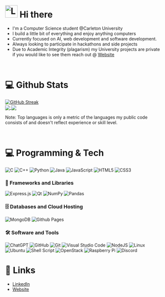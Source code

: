 #   <img src="https://cdn.freebiesupply.com/logos/large/2x/linux-tux-2-logo-png-transparent.png" title="Linux" height="40"> Hi there 
- I'm a Computer Science student @Carleton University
- I build a little bit of everything and enjoy anything computers
- Currently focused on AI, web development and software development.
- Always looking to participate in hackathons and side projects
- Due to Academic Integrity (plagarism) my University projects are private if you would like to see them reach out @ <a href="https://g-kassis.github.io/Website" target="_blank">Website</a>
<br>

# :computer: Github Stats

[![GitHub Streak](https://streak-stats.demolab.com/?user=g-kassis&theme=highcontrast)](https://git.io/streak-stats)
<br>
<a href="https://github.com/anuraghazra/github-readme-stats">
  <img align="center" src="https://github-readme-stats.vercel.app/api?username=g-kassis&show_icons=true&theme=vision-friendly-dark" />
</a>
<a href="https://github.com/anuraghazra/convoychat">
  <img align="center" src="https://github-readme-stats.vercel.app/api/top-langs/?username=g-kassis&layout=compact&theme=vision-friendly-dark&card_width=320" />
</a>
<br>
<p>Note: Top languages is only a metric of the languages my public code consists of and doesn't reflect experience or skill level.</p>
<br>

# :computer: Programming & Tech
 
![C](https://img.shields.io/badge/c-%2300599C.svg?style=for-the-badge&logo=c&logoColor=white)
![C++](https://img.shields.io/badge/c++-%2300599C.svg?style=for-the-badge&logo=c%2B%2B&logoColor=white)
![Python](https://img.shields.io/badge/python-3670A0?style=for-the-badge&logo=python&logoColor=ffdd54)
![Java](https://img.shields.io/badge/java-%23ED8B00.svg?style=for-the-badge&logo=openjdk&logoColor=white)
![JavaScript](https://img.shields.io/badge/javascript-%23323330.svg?style=for-the-badge&logo=javascript&logoColor=%23F7DF1E)
![HTML5](https://img.shields.io/badge/html5-%23E34F26.svg?style=for-the-badge&logo=html5&logoColor=white)
![CSS3](https://img.shields.io/badge/css3-%231572B6.svg?style=for-the-badge&logo=css3&logoColor=white)



### 🧰 Frameworks and Libraries
![Express.js](https://img.shields.io/badge/express.js-%23404d59.svg?style=for-the-badge&logo=express&logoColor=%2361DAFB)
![Qt](https://img.shields.io/badge/Qt-%23217346.svg?style=for-the-badge&logo=Qt&logoColor=white)
![NumPy](https://img.shields.io/badge/numpy-%23013243.svg?style=for-the-badge&logo=numpy&logoColor=white)
![Pandas](https://img.shields.io/badge/pandas-%23150458.svg?style=for-the-badge&logo=pandas&logoColor=white)



### 🗄️ Databases and Cloud Hosting
![MongoDB](https://img.shields.io/badge/MongoDB-%234ea94b.svg?style=for-the-badge&logo=mongodb&logoColor=white)
![Github Pages](https://img.shields.io/badge/github%20pages-121013?style=for-the-badge&logo=github&logoColor=white)


### :hammer_and_wrench: Software and Tools
![ChatGPT](https://img.shields.io/badge/chatGPT-74aa9c?style=for-the-badge&logo=openai&logoColor=white)
![GitHub](https://img.shields.io/badge/github-%23121011.svg?style=for-the-badge&logo=github&logoColor=white)
![Git](https://img.shields.io/badge/git-%23F05033.svg?style=for-the-badge&logo=git&logoColor=white)
![Visual Studio Code](https://img.shields.io/badge/Visual%20Studio%20Code-0078d7.svg?style=for-the-badge&logo=visual-studio-code&logoColor=white)
![NodeJS](https://img.shields.io/badge/node.js-6DA55F?style=for-the-badge&logo=node.js&logoColor=white)
![Linux](https://img.shields.io/badge/Linux-FCC624?style=for-the-badge&logo=linux&logoColor=black)
![Ubuntu](https://img.shields.io/badge/Ubuntu-E95420?style=for-the-badge&logo=ubuntu&logoColor=white)
![Shell Script](https://img.shields.io/badge/shell_script-%23121011.svg?style=for-the-badge&logo=gnu-bash&logoColor=white)
![OpenStack](https://img.shields.io/badge/Openstack-%23f01742.svg?style=for-the-badge&logo=openstack&logoColor=white)
![Raspberry Pi](https://img.shields.io/badge/-RaspberryPi-C51A4A?style=for-the-badge&logo=Raspberry-Pi)
![Discord](https://img.shields.io/badge/Discord-%235865F2.svg?style=for-the-badge&logo=discord&logoColor=white)



# :link: Links
- <a href="https://www.linkedin.com/in/giovanni-kassis" target="_blank">LinkedIn</a>
- <a href="https://g-kassis.github.io/Website" target="_blank">Website</a>

